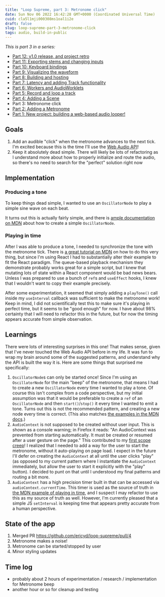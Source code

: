 ```yaml
---
title: "Loop Supreme, part 3: Metronome click"
date: Sun Nov 06 2022 16:42:28 GMT+0000 (Coordinated Universal Time)
cuid: cla5l1mji000308ms1oal1i2e
draft: false
slug: loop-supreme-part-3-metronome-click
tags: audio, build-in-public
---
```


_This is part 3 in a series:_

- [Part 12: v1.0 release, and project retro](https://ericyd.hashnode.dev/loop-supreme-part-12-v10-release-and-project-retro)
- [Part 11: Exporting stems and changing inputs](https://ericyd.hashnode.dev/loop-supreme-part-11-exporting-stems-and-changing-inputs)
- [Part 10: Keyboard bindings](https://ericyd.hashnode.dev/loop-supreme-part-10-keyboard-bindings)
- [Part 9: Visualizing the waveform](https://ericyd.hashnode.dev/loop-supreme-part-9-visualizing-the-waveform)
- [Part 8: Building and hosting](https://ericyd.hashnode.dev/loop-supreme-part-8-building-and-hosting)
- [Part 7: Latency and adding Track functionality](https://ericyd.hashnode.dev/loop-supreme-part-7-latency-and-adding-track-functionality)
- [Part 6: Workers and AudioWorklets](https://ericyd.hashnode.dev/loop-supreme-part-6-workers-and-audioworklets)
- [Part 5: Record and loop a track](https://ericyd.hashnode.dev/loop-supreme-part-5-record-and-loop-a-track)
- [Part 4: Adding a Scene](https://ericyd.hashnode.dev/loop-supreme-part-4-adding-a-scene)
- Part 3: Metronome click
- [Part 2: Adding a Metronome](https://ericyd.hashnode.dev/loop-supreme-part-2-adding-a-metronome)
- [Part 1: New project: building a web-based audio looper!](https://ericyd.hashnode.dev/new-project-building-a-web-based-audio-looper)

## Goals

1. Add an audible "click" when the metronome advances to the next tick. I'm excited because this is the time I'll use the [Web Audio API](https://developer.mozilla.org/en-US/docs/Web/API/Web_Audio_API)!
2. Keep it absolutely dead simple. There will likely be lots of refactoring as I understand more about how to properly initialize and route the audio, so there's no need to search for the "perfect" solution right now

## Implementation

### Producing a tone

To keep things dead simple, I wanted to use an `OscillatorNode` to play a simple sine wave on each beat.

It turns out this is actually fairly simple, and there is [ample documentation on MDN](https://developer.mozilla.org/en-US/docs/Web/API/OscillatorNode#examples) about how to create a simple `OscillatorNode`.

### Playing in time

After I was able to produce a tone, I needed to synchronize the tone with the metronome tick. There is [a great tutorial on MDN](https://developer.mozilla.org/en-US/docs/Web/API/Web_Audio_API/Advanced_techniques#playing_the_audio_in_time) on how to do this very thing, but since I'm using React I had to substantially alter their example to fit the React paradigm. The queue-based playback mechanism they demonstrate probably works great for a simple script, but I knew that mutating lots of state within a React component would be bad news bears. Unless I was prepared to use a bunch of `ref`s and `useEffect` hooks, I knew that I wouldn't want to copy their example precisely.

After some experimentation, it seemed that simply adding a `playTone()` call inside my `useInterval` callback was sufficient to make the metronome work! Keep in mind, I did not scientifically test this to make sure it's playing in perfect time, but it seems to be "good enough" for now. I have about 98% certainty that I will need to refactor this in the future, but for now the timing appears accurate from simple observation.

## Learnings

There were lots of interesting surprises in this one! That makes sense, given that I've never touched the Web Audio API before in my life. It was fun to wrap my brain around some of the suggested patterns, and understand why the API is built the way it is. Here are some things that surprised me specifically:

1. `OscillatorNode`s can only be started once! Since I'm using an `OscillatorNode` for the main "beep" of the metronome, that means I had to create a new `OscillatorNode` every time I wanted to play a tone. Of course this isn't complex from a code perspective, but my initial assumption was that it would be preferable to create a `ref` of an `OscillatorNode` and then `start()`/`stop()` it every time I wanted to emit a tone. Turns out this is not the recommended pattern, and creating a new node every time is correct. (This also matches [the examples in the MDN docs](https://developer.mozilla.org/en-US/docs/Web/API/Web_Audio_API/Advanced_techniques#the_oscillator).)
2. `AudioContext` is not supposed to be created without user input. This is shown as a console warning; in Firefox it reads: "An AudioContext was prevented from starting automatically. It must be created or resumed after a user gesture on the page." This contributed to my [first scope creep](https://github.com/ericyd/loop-supreme/commit/52daed8e1764e6b7076982daa182e944163e6977#diff-51abe96bc493857fdfba599c6b70e3a6c09200cf29e130d15b599fef538e32dfR30)! I realized that I needed to add a way for the user to start the metronome, without it auto-playing on page load. I expect in the future I'll defer on creating the `AudioContext` at all until the user clicks "play" (as opposed to my current pattern where I instantiate the `AudioContext` immediately, but allow the user to start it explicitly with the "play" button). I decided to punt on that until I understood my final patterns and routing a bit more.
3. `AudioContext` has a high precision timer built in that can be accessed via `audioContext.currentTime`. This timer is used as the source of truth in [the MDN example of playing in time](https://developer.mozilla.org/en-US/docs/Web/API/Web_Audio_API/Advanced_techniques#playing_the_audio_in_time), and I suspect I may refactor to use this as my source of truth as well. However, I'm currently pleased that a simple JS `setInterval` is keeping time that appears pretty accurate from a human perspective.

## State of the app

1. Merged PR https://github.com/ericyd/loop-supreme/pull/4
2. Metronome makes a noise!
3. Metronome can be started/stopped by user
4. Minor styling updates

## Time log

- probably about 2 hours of experimentation / research / implementation for Metronome beep
- another hour or so for cleanup and testing
